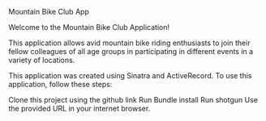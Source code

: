 Mountain Bike Club App

Welcome to the Mountain Bike Club Application!

This application allows avid mountain bike riding enthusiasts to join their fellow colleagues of all age groups in participating in different events in a variety of locations.

This application was created using Sinatra and ActiveRecord. To use this application, follow these steps:

Clone this project using the github link
Run Bundle install
Run shotgun
Use the provided URL in your internet browser.
